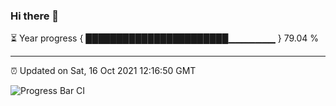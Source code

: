 ### Hi there 👋

⏳ Year progress { ███████████████████████▁▁▁▁▁▁▁ } 79.04 %

---

⏰ Updated on Sat, 16 Oct 2021 12:16:50 GMT

![Progress Bar CI](https://github.com/liununu/liununu/workflows/Progress%20Bar%20CI/badge.svg)
